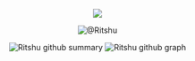 <p align="center">
  <a href="https://discord.com/users/216282035503890442"><img src="https://lanyard.cnrad.dev/api/216282035503890442" /></a>
<p align="center"> <img src="https://count.getloli.com/get/@Ritshu?theme=rule34" alt="@Ritshu" /> </p>
</p>
<p align="center">
  <img src="http://github-profile-summary-cards.vercel.app/api/cards/profile-details?username=f4id&theme=algolia" alt="Ritshu github summary"/>
  <img src="https://github-readme-activity-graph.vercel.app/graph?username=f4id&theme=react-dark" alt="Ritshu github graph"/>
</p>
